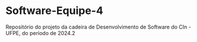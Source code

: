 # Software-Equipe-4
Repositório do projeto da cadeira de Desenvolvimento de Software do CIn - UFPE, do período de 2024.2

